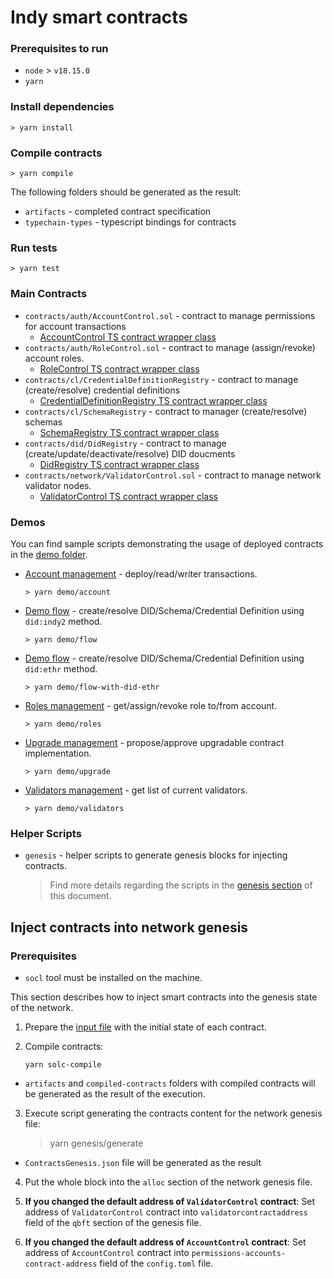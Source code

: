 # Indy smart contracts

### Prerequisites to run

* `node` > `v18.15.0`
* `yarn`

### Install dependencies

```
> yarn install
```

### Compile contracts

```
> yarn compile
```

The following folders should be generated as the result:

* `artifacts` - completed contract specification
* `typechain-types` - typescript bindings for contracts

### Run tests

```
> yarn test
```

### Main Contracts

* `contracts/auth/AccountControl.sol` - contract to manage permissions for account transactions
    * [AccountControl TS contract wrapper class](./contracts-ts/AccountControl.ts)
* `contracts/auth/RoleControl.sol` - contract to manage (assign/revoke) account roles.
    * [RoleControl TS contract wrapper class](./contracts-ts/RoleControl.ts)
* `contracts/cl/CredentialDefinitionRegistry` - contract to manage (create/resolve) credential definitions
    * [CredentialDefinitionRegistry TS contract wrapper class](./contracts-ts/CredentialDefinitionRegistry.ts)
* `contracts/cl/SchemaRegistry` - contract to manager (create/resolve) schemas
    * [SchemaRegistry TS contract wrapper class](./contracts-ts/SchemaRegistry.ts)
* `contracts/did/DidRegistry` - contract to manage (create/update/deactivate/resolve) DID doucments
    * [DidRegistry TS contract wrapper class](./contracts-ts/DidRegistry.ts)
* `contracts/network/ValidatorControl.sol` - contract to manage network validator nodes.
    * [ValidatorControl TS contract wrapper class](./contracts-ts/ValidatorControl.ts)

### Demos

You can find sample scripts demonstrating the usage of deployed contracts in the [demo folder](./demos).

* [Account management](./demos/account-control.ts) - deploy/read/writer transactions.
    ```
    > yarn demo/account
    ```
* [Demo flow](./demos/flow.ts) - create/resolve DID/Schema/Credential Definition using `did:indy2` method.
    ```
    > yarn demo/flow
    ```
* [Demo flow](./demos/flow-with-did-ethr.ts) - create/resolve DID/Schema/Credential Definition using `did:ethr` method.
    ```
    > yarn demo/flow-with-did-ethr
    ```
* [Roles management](./demos/role-control.ts) - get/assign/revoke role to/from account.
    ```
    > yarn demo/roles
    ```
* [Upgrade management](./demos/upgrade-control.ts) - propose/approve upgradable contract implementation.
    ```
    > yarn demo/upgrade
    ```
* [Validators management](./demos/validator-control.ts) - get list of current validators.
    ```
    > yarn demo/validators
    ```

### Helper Scripts

* `genesis` - helper scripts to generate genesis blocks for injecting contracts.

  > Find more details regarding the scripts in the [genesis section](#inject-contracts-into-network-genesis) of this document.

## Inject contracts into network genesis

### Prerequisites

* `socl` tool must be installed on the machine.

This section describes how to inject smart contracts into the genesis state of the network.

1. Prepare the [input file](scripts/genesis/config.ts) with the initial state of each contract.

2. Compile contracts:
   ```
   yarn solc-compile
   ```

* `artifacts` and `compiled-contracts` folders with compiled contracts will be generated as the result of the execution.

3. Execute script generating the contracts content for the network genesis file:
   > yarn genesis/generate

* `ContractsGenesis.json` file will be generated as the result

4. Put the whole block into the `alloc` section of the network genesis file.

5. **If you changed the default address of `ValidatorControl` contract**: Set address of `ValidatorControl` contract
   into `validatorcontractaddress` field of the `qbft` section of the genesis file.

6. **If you changed the default address of `AccountControl` contract**: Set address of `AccountControl` contract
   into `permissions-accounts-contract-address` field of the `config.toml`
   file.
